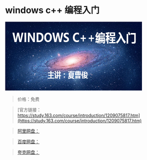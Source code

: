 # windows c++ 编程入门

![img](../../../assets/study163/free/826cfe54be1d4d1ca912aced6479235f.png)

> 价格：免费

> [官方链接：https://study.163.com/course/introduction/1209075817.htm](https://study.163.com/course/introduction/1209075817.htm)

> [阿里网盘：]()

> [百度网盘：]()

> [夸克网盘：]()
